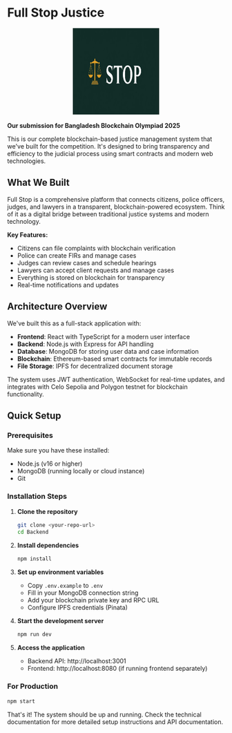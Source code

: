 # Full Stop Justice

<div align="center">
  <img src="frontend/src/assets/logo.png" alt="Full Stop Justice Logo" width="200" height="200">
</div>

**Our submission for Bangladesh Blockchain Olympiad 2025**

This is our complete blockchain-based justice management system that we've built for the competition. It's designed to bring transparency and efficiency to the judicial process using smart contracts and modern web technologies.

## What We Built

Full Stop is a comprehensive platform that connects citizens, police officers, judges, and lawyers in a transparent, blockchain-powered ecosystem. Think of it as a digital bridge between traditional justice systems and modern technology.

**Key Features:**
- Citizens can file complaints with blockchain verification
- Police can create FIRs and manage cases
- Judges can review cases and schedule hearings
- Lawyers can accept client requests and manage cases
- Everything is stored on blockchain for transparency
- Real-time notifications and updates

## Architecture Overview

We've built this as a full-stack application with:
- **Frontend**: React with TypeScript for a modern user interface
- **Backend**: Node.js with Express for API handling
- **Database**: MongoDB for storing user data and case information
- **Blockchain**: Ethereum-based smart contracts for immutable records
- **File Storage**: IPFS for decentralized document storage

The system uses JWT authentication, WebSocket for real-time updates, and integrates with Celo Sepolia and Polygon testnet for blockchain functionality.

## Quick Setup

### Prerequisites
Make sure you have these installed:
- Node.js (v16 or higher)
- MongoDB (running locally or cloud instance)
- Git

### Installation Steps

1. **Clone the repository**
   ```bash
   git clone <your-repo-url>
   cd Backend
   ```

2. **Install dependencies**
   ```bash
   npm install
   ```

3. **Set up environment variables**
   - Copy `.env.example` to `.env`
   - Fill in your MongoDB connection string
   - Add your blockchain private key and RPC URL
   - Configure IPFS credentials (Pinata)

4. **Start the development server**
   ```bash
   npm run dev
   ```

5. **Access the application**
   - Backend API: http://localhost:3001
   - Frontend: http://localhost:8080 (if running frontend separately)

### For Production
```bash
npm start
```

That's it! The system should be up and running. Check the technical documentation for more detailed setup instructions and API documentation.
